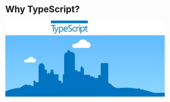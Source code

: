 # Why TypeScript?

<p align="center">
  <a href="http://www.typescriptlang.org/">
    <img alt="typescript" src="https://raw.githubusercontent.com/kutyel/typescript-talk/master/assets/ts.jpg?token=AE49TZmVpH01Nlo2JfiBR88kRVS8VD_Bks5XPiiowA%3D%3D" width="546">
  </a>
</p>
